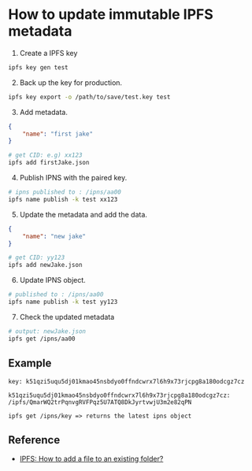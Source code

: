 # How to update immutable IPFS metadata

1. Create a IPFS key

```sh
ipfs key gen test
```

2. Back up the key for production.

```sh
ipfs key export -o /path/to/save/test.key test
```

3. Add metadata.

```json:firstJake.json
{
    "name": "first jake"
}
```

```sh
# get CID: e.g) xx123
ipfs add firstJake.json
```

4. Publish IPNS with the paired key.

```sh
# ipns published to : /ipns/aa00
ipfs name publish -k test xx123
```

5. Update the metadata and add the data.

```json:newJake.json
{
    "name": "new jake"
}
```

```sh
# get CID: yy123
ipfs add newJake.json
```

6. Update IPNS object.

```sh
# published to : /ipns/aa00
ipfs name publish -k test yy123
```

7. Check the updated metadata

```sh
# output: newJake.json
ipfs get /ipns/aa00
```

## Example

```
key: k51qzi5uqu5dj01kmao45nsbdyo0ffndcwrx7l6h9x73rjcpg8a180odcgz7cz

k51qzi5uqu5dj01kmao45nsbdyo0ffndcwrx7l6h9x73rjcpg8a180odcgz7cz: /ipfs/QmarWQ2trPqnvgRVFPqz5U7ATQ8DkJyrtvwjU3m2e82qPN

ipfs get /ipns/key => returns the latest ipns object
```

## Reference

- [IPFS: How to add a file to an existing folder?](https://stackoverflow.com/questions/39803954/ipfs-how-to-add-a-file-to-an-existing-folder)
